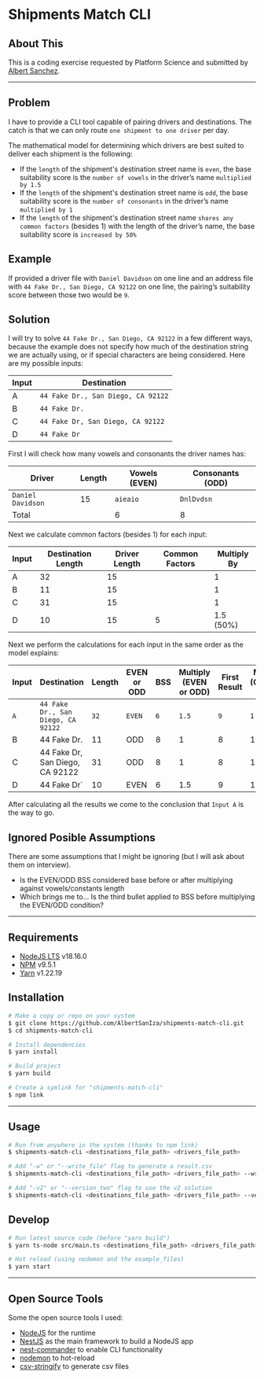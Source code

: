 # Shipments Match CLI

## About This

This is a coding exercise requested by Platform Science and submitted by [Albert Sanchez](https://www.linkedin.com/in/albertsaniza).

---

## Problem

I have to provide a CLI tool capable of pairing drivers and destinations. The catch is that we can only route `one shipment to one driver` per day.

The mathematical model for determining which drivers are best suited to deliver each shipment is the following:

-   If the `length` of the shipment's destination street name is `even`, the base suitability score is the `number of vowels` in the driver’s name `multiplied by 1.5`
-   If the `length` of the shipment's destination street name is `odd`, the base suitability score is the `number of consonants` in the driver’s name `multiplied by 1`
-   If the `length` of the shipment's destination street name `shares any common factors` (besides 1) with the length of the driver’s name, the base suitability score is `increased by 50%`

## Example

If provided a driver file with `Daniel Davidson` on one line and an address file with `44 Fake Dr., San Diego, CA 92122` on one line, the pairing’s suitability score between those two would be `9`.

## Solution

I will try to solve `44 Fake Dr., San Diego, CA 92122` in a few different ways, because the example does not specify how much of the destination string we are actually using, or if special characters are being considered. Here are my possible inputs:

| Input | Destination                        |
| ----- | ---------------------------------- |
| A     | `44 Fake Dr., San Diego, CA 92122` |
| B     | `44 Fake Dr.`                      |
| C     | `44 Fake Dr, San Diego, CA 92122`  |
| D     | `44 Fake Dr`                       |

First I will check how many vowels and consonants the driver names has:

| Driver            | Length | Vowels (EVEN) | Consonants (ODD) |
| ----------------- | ------ | ------------- | ---------------- |
| `Daniel Davidson` | 15     | `aieaio`      | `DnlDvdsn`       |
| Total             |        | 6             | 8                |

Next we calculate common factors (besides 1) for each input:

| Input | Destination Length | Driver Length | Common Factors | Multiply By |
| ----- | ------------------ | ------------- | -------------- | ----------- |
| A     | 32                 | 15            |                | 1           |
| B     | 11                 | 15            |                | 1           |
| C     | 31                 | 15            |                | 1           |
| D     | 10                 | 15            | 5              | 1.5 (50%)   |

Next we perform the calculations for each input in the same order as the model explains:

| Input | Destination                        | Length | EVEN or ODD | BSS | Multiply (EVEN or ODD) | First Result | Multiply (Common Factor) | Final Result |
| ----- | ---------------------------------- | ------ | ----------- | --- | ---------------------- | ------------ | ------------------------ | ------------ |
| `A`   | `44 Fake Dr., San Diego, CA 92122` | `32`   | `EVEN`      | `6` | `1.5`                  | `9`          | `1`                      | `9`          |
| B     | 44 Fake Dr.                        | 11     | ODD         | 8   | 1                      | 8            | 1                        | 8            |
| C     | 44 Fake Dr, San Diego, CA 92122    | 31     | ODD         | 8   | 1                      | 8            | 1                        | 8            |
| D     | 44 Fake Dr`                        | 10     | EVEN        | 6   | 1.5                    | 9            | 1.5                      | 13.5         |

After calculating all the results we come to the conclusion that `Input A` is the way to go.

## Ignored Posible Assumptions

There are some assumptions that I might be ignoring (but I will ask about them on interview).

-   Is the EVEN/ODD BSS considered base before or after multiplying against vowels/constants length
-   Which brings me to... Is the third bullet applied to BSS before multiplying the EVEN/ODD condition?

---

## Requirements

-   [NodeJS LTS](https://nodejs.org/en/) v18.16.0
-   [NPM](https://nodejs.org/en/) v9.5.1
-   [Yarn](https://classic.yarnpkg.com/lang/en/docs/install) v1.22.19

## Installation

```bash
# Make a copy or repo on your system
$ git clone https://github.com/AlbertSanIza/shipments-match-cli.git
$ cd shipments-match-cli

# Install dependencies
$ yarn install

# Build project
$ yarn build

# Create a symlink for "shipments-match-cli"
$ npm link
```

---

## Usage

```bash
# Run from anywhere in the system (thanks to npm link)
$ shipments-match-cli <destinations_file_path> <drivers_file_path>

# Add "-w" or "--write_file" flag to generate a result.csv
$ shipments-match-cli <destinations_file_path> <drivers_file_path> --write_file

# Add "-v2" or "--version_two" flag to use the v2 solution
$ shipments-match-cli <destinations_file_path> <drivers_file_path> --version_two
```

## Develop

```bash
# Run latest source code (before "yarn build")
$ yarn ts-node src/main.ts <destinations_file_path> <drivers_file_path>

# Hot reload (using nodemon and the example_files)
$ yarn start
```

---

## Open Source Tools

Some the open source tools I used:

-   [NodeJS](https://nodejs.org/en/about/) for the runtime
-   [NestJS](https://nestjs.com/) as the main framework to build a NodeJS app
-   [nest-commander](https://nodejs.org/en/) to enable CLI functionality
-   [nodemon](https://nodemon.io/) to hot-reload
-   [csv-stringify](https://csv.js.org/stringify/) to generate csv files
